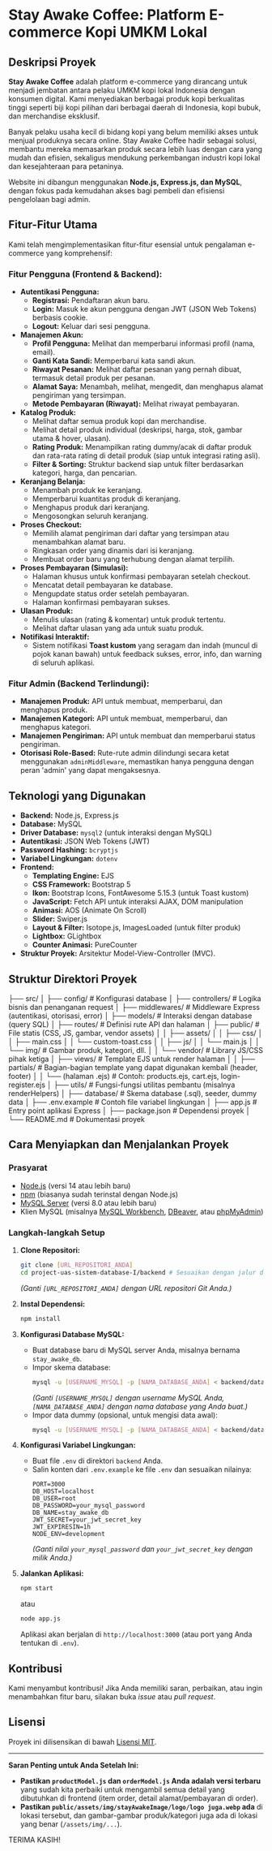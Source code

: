 # Stay Awake Coffee: Platform E-commerce Kopi UMKM Lokal

## Deskripsi Proyek

**Stay Awake Coffee** adalah platform e-commerce yang dirancang untuk menjadi jembatan antara pelaku UMKM kopi lokal Indonesia dengan konsumen digital. Kami menyediakan berbagai produk kopi berkualitas tinggi seperti biji kopi pilihan dari berbagai daerah di Indonesia, kopi bubuk, dan merchandise eksklusif.

Banyak pelaku usaha kecil di bidang kopi yang belum memiliki akses untuk menjual produknya secara online. Stay Awake Coffee hadir sebagai solusi, membantu mereka memasarkan produk secara lebih luas dengan cara yang mudah dan efisien, sekaligus mendukung perkembangan industri kopi lokal dan kesejahteraan para petaninya.

Website ini dibangun menggunakan **Node.js, Express.js, dan MySQL**, dengan fokus pada kemudahan akses bagi pembeli dan efisiensi pengelolaan bagi admin.

## Fitur-Fitur Utama

Kami telah mengimplementasikan fitur-fitur esensial untuk pengalaman e-commerce yang komprehensif:

### Fitur Pengguna (Frontend & Backend):

* **Autentikasi Pengguna:**
    * **Registrasi:** Pendaftaran akun baru.
    * **Login:** Masuk ke akun pengguna dengan JWT (JSON Web Tokens) berbasis cookie.
    * **Logout:** Keluar dari sesi pengguna.
* **Manajemen Akun:**
    * **Profil Pengguna:** Melihat dan memperbarui informasi profil (nama, email).
    * **Ganti Kata Sandi:** Memperbarui kata sandi akun.
    * **Riwayat Pesanan:** Melihat daftar pesanan yang pernah dibuat, termasuk detail produk per pesanan.
    * **Alamat Saya:** Menambah, melihat, mengedit, dan menghapus alamat pengiriman yang tersimpan.
    * **Metode Pembayaran (Riwayat):** Melihat riwayat pembayaran.
* **Katalog Produk:**
    * Melihat daftar semua produk kopi dan merchandise.
    * Melihat detail produk individual (deskripsi, harga, stok, gambar utama & hover, ulasan).
    * **Rating Produk:** Menampilkan rating dummy/acak di daftar produk dan rata-rata rating di detail produk (siap untuk integrasi rating asli).
    * **Filter & Sorting:** Struktur backend siap untuk filter berdasarkan kategori, harga, dan pencarian.
* **Keranjang Belanja:**
    * Menambah produk ke keranjang.
    * Memperbarui kuantitas produk di keranjang.
    * Menghapus produk dari keranjang.
    * Mengosongkan seluruh keranjang.
* **Proses Checkout:**
    * Memilih alamat pengiriman dari daftar yang tersimpan atau menambahkan alamat baru.
    * Ringkasan order yang dinamis dari isi keranjang.
    * Membuat order baru yang terhubung dengan alamat terpilih.
* **Proses Pembayaran (Simulasi):**
    * Halaman khusus untuk konfirmasi pembayaran setelah checkout.
    * Mencatat detail pembayaran ke database.
    * Mengupdate status order setelah pembayaran.
    * Halaman konfirmasi pembayaran sukses.
* **Ulasan Produk:**
    * Menulis ulasan (rating & komentar) untuk produk tertentu.
    * Melihat daftar ulasan yang ada untuk suatu produk.
* **Notifikasi Interaktif:**
    * Sistem notifikasi **Toast kustom** yang seragam dan indah (muncul di pojok kanan bawah) untuk feedback sukses, error, info, dan warning di seluruh aplikasi.

### Fitur Admin (Backend Terlindungi):

* **Manajemen Produk:** API untuk membuat, memperbarui, dan menghapus produk.
* **Manajemen Kategori:** API untuk membuat, memperbarui, dan menghapus kategori.
* **Manajemen Pengiriman:** API untuk membuat dan memperbarui status pengiriman.
* **Otorisasi Role-Based:** Rute-rute admin dilindungi secara ketat menggunakan `adminMiddleware`, memastikan hanya pengguna dengan peran 'admin' yang dapat mengaksesnya.

## Teknologi yang Digunakan

* **Backend:** Node.js, Express.js
* **Database:** MySQL
* **Driver Database:** `mysql2` (untuk interaksi dengan MySQL)
* **Autentikasi:** JSON Web Tokens (JWT)
* **Password Hashing:** `bcryptjs`
* **Variabel Lingkungan:** `dotenv`
* **Frontend:**
    * **Templating Engine:** EJS
    * **CSS Framework:** Bootstrap 5
    * **Ikon:** Bootstrap Icons, FontAwesome 5.15.3 (untuk Toast kustom)
    * **JavaScript:** Fetch API untuk interaksi AJAX, DOM manipulation
    * **Animasi:** AOS (Animate On Scroll)
    * **Slider:** Swiper.js
    * **Layout & Filter:** Isotope.js, ImagesLoaded (untuk filter produk)
    * **Lightbox:** GLightbox
    * **Counter Animasi:** PureCounter
* **Struktur Proyek:** Arsitektur Model-View-Controller (MVC).

## Struktur Direktori Proyek
├── src/
│   ├── config/             # Konfigurasi database
│   ├── controllers/        # Logika bisnis dan penanganan request
│   ├── middlewares/        # Middleware Express (autentikasi, otorisasi, error)
│   ├── models/             # Interaksi dengan database (query SQL)
│   ├── routes/             # Definisi rute API dan halaman
│   ├── public/             # File statis (CSS, JS, gambar, vendor assets)
│   │   ├── assets/
│   │       ├── css/
│   │           ├── main.css
│   │           └── custom-toast.css
│   │       ├── js/
│   │           └── main.js
│   │       └── img/        # Gambar produk, kategori, dll.
│   │       └── vendor/     # Library JS/CSS pihak ketiga
│   ├── views/              # Template EJS untuk render halaman
│   │   ├── partials/       # Bagian-bagian template yang dapat digunakan kembali (header, footer)
│   │   └── (halaman .ejs)  # Contoh: products.ejs, cart.ejs, login-register.ejs
│   ├── utils/              # Fungsi-fungsi utilitas pembantu (misalnya renderHelpers)
│   ├── database/           # Skema database (.sql), seeder, dummy data
│   ├── .env.example        # Contoh file variabel lingkungan
│   ├── app.js              # Entry point aplikasi Express
│   ├── package.json        # Dependensi proyek
│   └── README.md           # Dokumentasi proyek

## Cara Menyiapkan dan Menjalankan Proyek

### Prasyarat

* [Node.js](https://nodejs.org/en/) (versi 14 atau lebih baru)
* [npm](https://www.npmjs.com/) (biasanya sudah terinstal dengan Node.js)
* [MySQL Server](https://www.mysql.com/downloads/) (versi 8.0 atau lebih baru)
* Klien MySQL (misalnya [MySQL Workbench](https://www.mysql.com/products/workbench/), [DBeaver](https://dbeaver.io/), atau [phpMyAdmin](https://www.phpmyadmin.net/))

### Langkah-langkah Setup

1.  **Clone Repositori:**
    ```bash
    git clone [URL_REPOSITORI_ANDA]
    cd project-uas-sistem-database-I/backend # Sesuaikan dengan jalur direktori backend Anda
    ```
    *(Ganti `[URL_REPOSITORI_ANDA]` dengan URL repositori Git Anda.)*

2.  **Instal Dependensi:**
    ```bash
    npm install
    ```

3.  **Konfigurasi Database MySQL:**
    * Buat database baru di MySQL server Anda, misalnya bernama `stay_awake_db`.
    * Impor skema database:
        ```bash
        mysql -u [USERNAME_MYSQL] -p [NAMA_DATABASE_ANDA] < backend/database/schemaBaru.sql
        ```
        *(Ganti `[USERNAME_MYSQL]` dengan username MySQL Anda, `[NAMA_DATABASE_ANDA]` dengan nama database yang Anda buat.)*
    * Impor data dummy (opsional, untuk mengisi data awal):
        ```bash
        mysql -u [USERNAME_MYSQL] -p [NAMA_DATABASE_ANDA] < backend/database/dummyData.sql
        ```

4.  **Konfigurasi Variabel Lingkungan:**
    * Buat file `.env` di direktori `backend` Anda.
    * Salin konten dari `.env.example` ke file `.env` dan sesuaikan nilainya:
        ```
        PORT=3000
        DB_HOST=localhost
        DB_USER=root
        DB_PASSWORD=your_mysql_password
        DB_NAME=stay_awake_db
        JWT_SECRET=your_jwt_secret_key
        JWT_EXPIRESIN=1h
        NODE_ENV=development
        ```
        *(Ganti nilai `your_mysql_password` dan `your_jwt_secret_key` dengan milik Anda.)*

5.  **Jalankan Aplikasi:**
    ```bash
    npm start
    ```
    atau
    ```bash
    node app.js
    ```
    Aplikasi akan berjalan di `http://localhost:3000` (atau port yang Anda tentukan di `.env`).

## Kontribusi

Kami menyambut kontribusi! Jika Anda memiliki saran, perbaikan, atau ingin menambahkan fitur baru, silakan buka *issue* atau *pull request*.

## Lisensi

Proyek ini dilisensikan di bawah [Lisensi MIT](https://opensource.org/licenses/MIT).

---

**Saran Penting untuk Anda Setelah Ini:**

* **Pastikan `productModel.js` dan `orderModel.js` Anda adalah versi terbaru** yang sudah kita perbaiki untuk mengambil semua detail yang dibutuhkan di frontend (item order, detail alamat/pembayaran di order).
* **Pastikan `public/assets/img/stayAwakeImage/logo/logo juga.webp` ada** di lokasi tersebut, dan gambar-gambar produk/kategori juga ada di lokasi yang benar (`/assets/img/...`).

TERIMA KASIH!